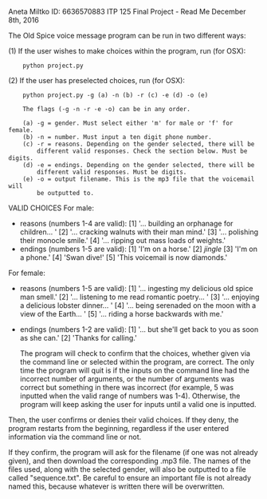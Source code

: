Aneta Miltko
ID: 6636570883
ITP 125 Final Project - Read Me
December 8th, 2016

The Old Spice voice message program can be run in two different ways:

(1) If the user wishes to make choices within the program, run (for OSX):

        python project.py

(2) If the user has preselected choices, run (for OSX):

        python project.py -g (a) -n (b) -r (c) -e (d) -o (e)

        The flags (-g -n -r -e -o) can be in any order.

        (a) -g = gender. Must select either 'm' for male or 'f' for female.
        (b) -n = number. Must input a ten digit phone number.
        (c) -r = reasons. Depending on the gender selected, there will be
            different valid responses. Check the section below. Must be digits.
        (d) -e = endings. Depending on the gender selected, there will be
            different valid responses. Must be digits.
        (e) -o = output filename. This is the mp3 file that the voicemail will
            be outputted to.

VALID CHOICES
For male:
  - reasons (numbers 1-4 are valid):
    [1] '... building an orphanage for children... '
    [2] '... cracking walnuts with their man mind.'
    [3] '... polishing their monocle smile.'
    [4] '... ripping out mass loads of weights.'
  - endings (numbers 1-5 are valid):
    [1] 'I'm on a horse.'
    [2] *jingle*
    [3] 'I'm on a phone.'
    [4] 'Swan dive!'
    [5] 'This voicemail is now diamonds.'

For female:
  - reasons (numbers 1-5 are valid):
    [1] '... ingesting my delicious old spice man smell.'
    [2] '... listening to me read romantic poetry... '
    [3] '... enjoying a delicious lobster dinner... '
    [4] '... being serenaded on the moon with a view of the Earth... '
    [5] '... riding a horse backwards with me.'
  - endings (numbers 1-2 are valid):
    [1] '... but she'll get back to you as soon as she can.'
    [2] 'Thanks for calling.'

    The program will check to confirm that the choices, whether given via the
command line or selected within the program, are correct. The only time the
program will quit is if the inputs on the command line had the incorrect number
of arguments, or the number of arguments was correct but something in there was
incorrect (for example, 5 was inputted when the valid range of numbers was 1-4).
Otherwise, the program will keep asking the user for inputs until a valid one
is inputted.

  Then, the user confirms or denies their valid choices. If they deny, the
program restarts from the beginning, regardless if the user entered
information via the command line or not.

  If they confirm, the program will ask for the filename (if one was not already
given), and then download the corresponding .mp3 file. The names of the files
used, along with the selected gender, will also be outputted to a file called
"sequence.txt". Be careful to ensure an important file is not already named
this, because whatever is written there will be overwritten.
